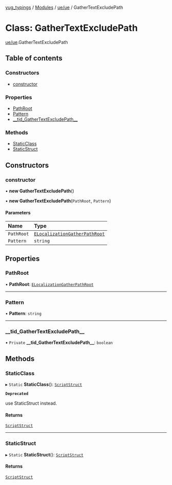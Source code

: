 [yug_typings](../README.md) / [Modules](../modules.md) / [ue/ue](../modules/ue_ue.md) / GatherTextExcludePath

# Class: GatherTextExcludePath

[ue/ue](../modules/ue_ue.md).GatherTextExcludePath

## Table of contents

### Constructors

- [constructor](ue_ue.GatherTextExcludePath.md#constructor)

### Properties

- [PathRoot](ue_ue.GatherTextExcludePath.md#pathroot)
- [Pattern](ue_ue.GatherTextExcludePath.md#pattern)
- [\_\_tid\_GatherTextExcludePath\_\_](ue_ue.GatherTextExcludePath.md#__tid_gathertextexcludepath__)

### Methods

- [StaticClass](ue_ue.GatherTextExcludePath.md#staticclass)
- [StaticStruct](ue_ue.GatherTextExcludePath.md#staticstruct)

## Constructors

### constructor

• **new GatherTextExcludePath**()

• **new GatherTextExcludePath**(`PathRoot`, `Pattern`)

#### Parameters

| Name | Type |
| :------ | :------ |
| `PathRoot` | [`ELocalizationGatherPathRoot`](../enums/ue_ue.ELocalizationGatherPathRoot.md) |
| `Pattern` | `string` |

## Properties

### PathRoot

• **PathRoot**: [`ELocalizationGatherPathRoot`](../enums/ue_ue.ELocalizationGatherPathRoot.md)

___

### Pattern

• **Pattern**: `string`

___

### \_\_tid\_GatherTextExcludePath\_\_

• `Private` **\_\_tid\_GatherTextExcludePath\_\_**: `boolean`

## Methods

### StaticClass

▸ `Static` **StaticClass**(): [`ScriptStruct`](ue_ue.ScriptStruct.md)

**`Deprecated`**

use StaticStruct instead.

#### Returns

[`ScriptStruct`](ue_ue.ScriptStruct.md)

___

### StaticStruct

▸ `Static` **StaticStruct**(): [`ScriptStruct`](ue_ue.ScriptStruct.md)

#### Returns

[`ScriptStruct`](ue_ue.ScriptStruct.md)
